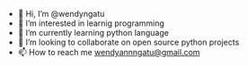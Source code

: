 - 👋 Hi, I’m @wendyngatu
- 👀 I’m interested in learnig programming
- 🌱 I’m currently learning python language
- 💞️ I’m looking to collaborate on open source python projects
- 📫 How to reach me wendyannngatu@gmail.com
<!---
wendyngatu/wendyngatu is a ✨ special ✨ repository because its `README.md` (this file) appears on your GitHub profile.
You can click the Preview link to take a look at your changes.
--->
